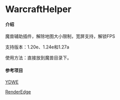 # WarcraftHelper

#### 介绍

魔兽辅助插件，解除地图大小限制，宽屏支持，解锁FPS

支持版本：1.20e、1.24e和1.27a

使用方法：直接放到魔兽目录下。

#### 参考项目

[YDWE](https://github.com/actboy168/YDWE)

[RenderEdge](https://github.com/ENAleksey/RenderEdge_Widescreen)

